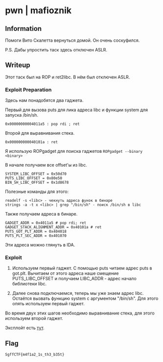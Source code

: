 # pwn | mafioznik

## Information

Помоги Вито Скалетта вернуться домой. Он очень соскуфился.

P.S. Дабы упростить таск здесь отключен ASLR.

## Writeup

Этот таск был на ROP и ret2libc. В нём был отключен ASLR.

### Exploit Preparation

Здесь нам понадобятся два гаджета.

Первый для вызова puts для лика адреса libc и функции system для запуска /bin/sh.
```
0x00000000004011a5 : pop rdi ; ret
```

Второй для выравнивания стека.
```
0x000000000040101a : ret
```

Я использую ROPgadget для поиска гаджетов `ROPgadget --binary <binary>`

В начале получаем все offset'ы из libc.
```
SYSTEM_LIBC_OFFSET = 0x50d70
PUTS_LIBC_OFFSET = 0x80e50
BIN_SH_LIBC_OFFSET = 0x1d8678
```
Полезные команды для этого:
```
readelf -s <libc> - чекнуть адреса фунок в бинаре
strings -a -t x <libc> | grep "/bin/sh" - поиск /bin/sh в libc
```
Также получаем адреса в бинаре.
```
GADGET_ADDR = 0x4011a5 # pop rdi; ret
GADGET_STACK_ALIGNMENT_ADDR = 0x40101a # ret
PUTS_GOT_PLT_ADDR = 0x404018
PUTS_PLT_SEC_ADDR = 0x401070
```
Эти адреса можно глянуть в IDA.

### Exploit

1. Используем первый гаджет. С помощью puts читаем адрес puts в got.plt. Вычитаем от этого адреса наше смещение PUTS_LIBC_OFFSET и получаем LIBC_ADDR - адрес начало библиотеки libc.

2. Далее снова подключаемся, теперь мы уже знаем адрес libc. Остаётся вызвать функцию system с аргументом "/bin/sh". Для этого опять используем первый гаджет.

Во время двух этих шагов необходимо выравнивание стека, для этого используем второй гаджет.

Эксплойт есть [тут](exploit.py).

## Flag
`SgffCTF{m4f1a2_1s_th3_b35t}`
